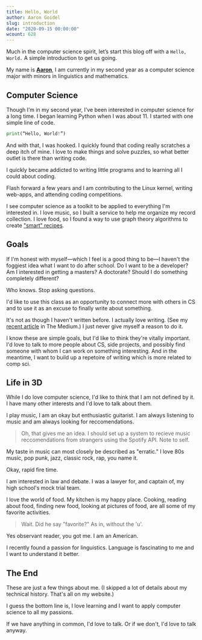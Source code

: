```yaml
---
title: Hello, World
author: Aaron Goidel
slug: introduction
date: "2020-09-15 00:00:00"
wcount: 628
---
```


Much in the computer science spirit, let’s start this blog off with a `Hello, World.` A simple introduction to get us going.

My name is **[Aaron](https://aarongoidel.com)**, I am currently in my second year as a computer science major with minors in linguistics and mathematics.

## Computer Science

Though I’m in my second year, I’ve been interested in computer science for a long time. I began learning Python when I was about 11. I started with one simple line of code.

```Python
print(“Hello, World!”)
```

And with that, I was hooked. I quickly found that coding really scratches a deep itch of mine. I love to make things and solve puzzles, so what better outlet is there than writing code.

I quickly became addicted to writing little programs and to learning all I could about coding.

Flash forward a few years and I am contributing to the Linux kernel, writing web-apps, and attending coding competitions.

I see computer science as a toolkit to be applied to everything I'm interested in. I love music, so I built a service to help me organize my record collection. I love food, so I found a way to use graph theory algorithms to create ["smart" recipes](https://drive.google.com/file/d/1YLgMlzvnbArIr9LzbBFW_8mz3cYfklmy/view).

## Goals

If I'm honest with myself&mdash;which I feel is a good thing to be&mdash;I haven't the foggiest idea what I want to do after school. Do I want to be a developer? Am I interested in getting a masters? A doctorate? Should I do something completely different?

Who knows. Stop asking questions.

I'd like to use this class as an opportunity to connect more with others in CS and to use it as an excuse to finally write about something.

It's not as though I haven't written before. I actually love writing. (See my [recent article](https://themedium.ca/comment/clearing-the-mental-fogg-and-getting-things-done/) in The Medium.) I just never give myself a reason to do it.

I know these are simple goals, but I'd like to think they're vitally important. I'd love to talk to more people about CS, side projects, and possibly find someone with whom I can work on something interesting. And in the meantime, I want to build up a repetoire of writing which is more related to comp sci.

## Life in 3D

While I do love computer science, I'd like to think that I am not defined by it. I have many other interests and I'd love to talk about them.

I play music, I am an okay but enthusiastic guitarist. I am always listening to music and am always looking for reccomendations.

> Oh, that gives me an idea. I should set up a system to recieve music reccomendations from strangers using the Spotify API. Note to self.

My taste in music can most closely be described as "erratic." I love 80s music, pop punk, jazz, classic rock, rap, you name it.

Okay, rapid fire time.

I am interested in law and debate. I was a lawyer for, and captain of, my high school's mock trial team.

I love the world of food. My kitchen is my happy place. Cooking, reading about food, finding new food, looking at pictures of food, are all some of my favorite activities.

> Wait. Did he say "favorite?" As in, without the 'u'.

Yes observant reader, you got me. I am an American.

I recently found a passion for linguistics. Language is fascinating to me and I want to understand it better.

## The End

These are just a few things about me. (I skipped a lot of details about my technical history. That's all on my website.)

I guess the bottom line is, I love learning and I want to apply computer science to all my passions.

If we have anything in common, I'd love to talk. Or if we don't, I'd love to talk anyway.
